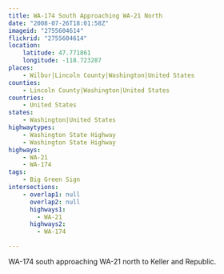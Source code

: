 ```yaml
---
title: WA-174 South Approaching WA-21 North
date: "2008-07-26T18:01:58Z"
imageid: "2755604614"
flickrid: "2755604614"
location:
    latitude: 47.771861
    longitude: -118.723287
places:
    - Wilbur|Lincoln County|Washington|United States
counties:
    - Lincoln County|Washington|United States
countries:
    - United States
states:
    - Washington|United States
highwaytypes:
    - Washington State Highway
    - Washington State Highway
highways:
    - WA-21
    - WA-174
tags:
    - Big Green Sign
intersections:
    - overlap1: null
      overlap2: null
      highways1:
        - WA-21
      highways2:
        - WA-174

---
```

WA-174 south approaching WA-21 north to Keller and Republic.